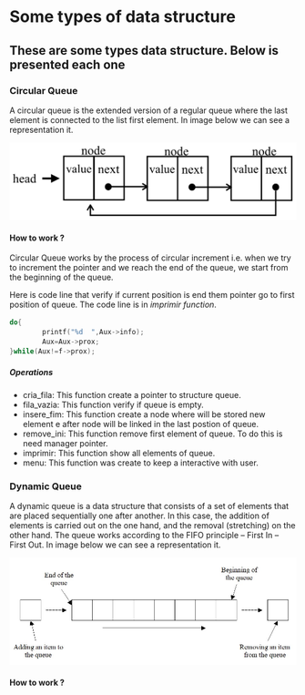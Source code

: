 # Some types of data structure

## These are some types data structure. Below is presented each one

### Circular Queue

A circular queue is the extended version of a regular queue where the last element is connected to the list first element. In image below we can see a representation it.

![image-20220321152246295](./resources/circularQueue.png)


#### How to work ?

Circular Queue works by the process of circular increment i.e. when we try to increment the pointer and we reach the end of the queue, we start from the beginning of the queue.

Here is code line that verify if current position is end them pointer go to first position of queue. The code line is in <i>imprimir function</i>.



```c
do{
        printf("%d  ",Aux->info);
        Aux=Aux->prox;
}while(Aux!=f->prox);
```

##### Operations

* cria_fila: This function create a pointer to structure queue.
* fila_vazia: This function verify if queue is empty.
* insere_fim: This function create a node where will be stored new element e after node will be linked in the last postion of queue.
* remove_ini: This function remove first element of queue. To do this is need manager pointer.
* imprimir: This function show all elements of queue.
* menu: This function was create to keep a interactive with user.


### Dynamic Queue

A dynamic queue is a data structure that consists of a set of elements that are placed sequentially one after another. In this case, the addition of elements is carried out on the one hand, and the removal (stretching) on the other hand. The queue works according to the FIFO principle – First In – First Out. In image below we can see a representation it.

![DynamicQueue](./resources/Dynamicqueue.jpg)


#### How to work ?

